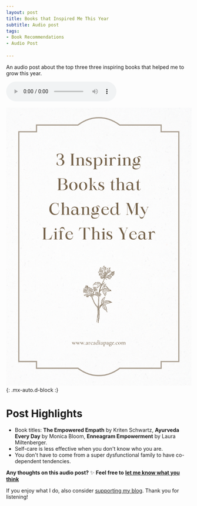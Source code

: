 ```yaml
---
layout: post
title: Books that Inspired Me This Year
subtitle: Audio post
tags:
- Book Recommendations
- Audio Post

---
```

An audio post about the top three three inspiring books that helped me to grow this year.

<audio controls> <source src="[three-books-that-inspired-me-this-year.mp3](/uploads/three-books-that-inspired-me-this-year.mp3 "three-books-that-inspired-me-this-year.mp3")">
Your browser does not support the audio element.
</audio>

![](/uploads/three-inspiring-books-that-changed-my-life-this-year.png){: .mx-auto.d-block :}

# Post Highlights

* Book titles: **The Empowered Empath** by Kriten Schwartz, **Ayurveda Every Day** by Monica Bloom, **Enneagram Empowerment** by Laura Miltenberger.
* Self-care is less effective when you don't know who you are.
* You don't have to come from a super dysfunctional family to have co-dependent tendencies.

**Any thoughts on this audio post?** ✨ **Feel free to** [**let me know what you think**](https://arcadiapage.com/aboutme/)

If you enjoy what I do, also consider [supporting my blog](https://www.buymeacoffee.com/arcadiapage). Thank you for listening!
